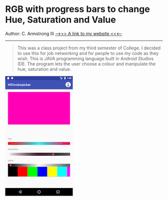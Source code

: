 # RGB with progress bars to change Hue, Saturation and Value

Author: C. Armstrong III
[-->>> A link to my website <<<--](https://arms0333.github.io)
___

>This was a class project from my third semester of College.
>I decided to use this for job networking and for people to use my code as they wish.
>This is JAVA programming language built in Android Studios IDE.
>The program lets the user choose a colour and manipulate the hue, saturation and value.




![](https://github.com/arms0333/RGB-with-HSV/blob/master/images/Screenshot_1491673713.png
 "Image of the emulator running the program")
